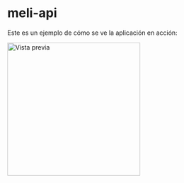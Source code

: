 # meli-api

Este es un ejemplo de cómo se ve la aplicación en acción:

<img src="doc/preview.gif" alt="Vista previa" width="300"/>
